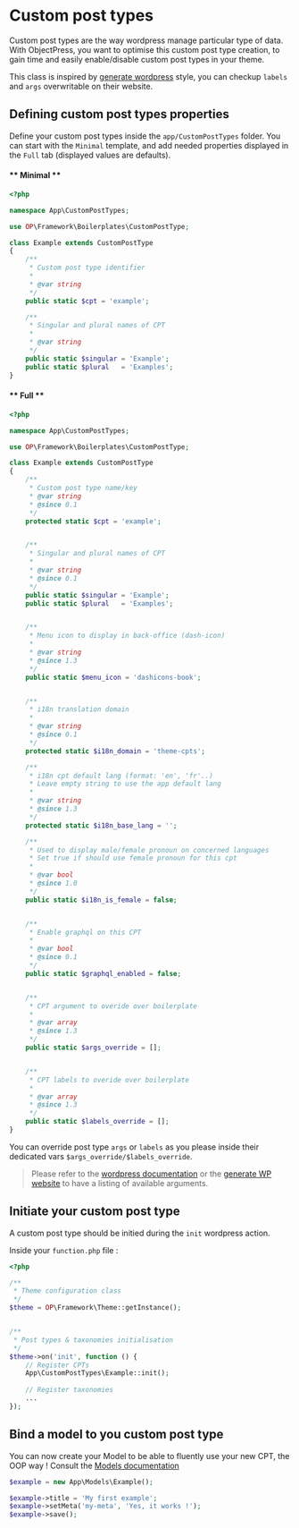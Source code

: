 # Custom post types

Custom post types are the way wordpress manage particular type of data.
With ObjectPress, you want to optimise this custom post type creation, to gain time and easily enable/disable custom post types in your theme.

This class is inspired by [generate wordpress](https://generatewp.com/post-type/) style, you can checkup `labels` and `args` overwritable on their website. 
 
## Defining custom post types properties

Define your custom post types inside the `app/CustomPostTypes` folder. You can start with the `Minimal` template, and add needed properties displayed in the `Full` tab (displayed values are defaults).

<!-- tabs:start -->

#### ** Minimal **

```php
<?php

namespace App\CustomPostTypes;

use OP\Framework\Boilerplates\CustomPostType;

class Example extends CustomPostType
{
    /**
     * Custom post type identifier
     * 
     * @var string
     */
    public static $cpt = 'example';

    /**
     * Singular and plural names of CPT
     * 
     * @var string
     */
    public static $singular = 'Example';
    public static $plural   = 'Examples';
}
```

#### ** Full **

```php
<?php

namespace App\CustomPostTypes;

use OP\Framework\Boilerplates\CustomPostType;

class Example extends CustomPostType
{
    /**
     * Custom post type name/key
     * @var string
     * @since 0.1
     */
    protected static $cpt = 'example';


    /**
     * Singular and plural names of CPT
     *
     * @var string
     * @since 0.1
     */
    public static $singular = 'Example';
    public static $plural   = 'Examples';


    /**
     * Menu icon to display in back-office (dash-icon)
     *
     * @var string
     * @since 1.3
     */
    public static $menu_icon = 'dashicons-book';


    /**
     * i18n translation domain
     *
     * @var string
     * @since 0.1
     */
    protected static $i18n_domain = 'theme-cpts';

    /**
     * i18n cpt default lang (format: 'en', 'fr'..)
     * Leave empty string to use the app default lang
     *
     * @var string
     * @since 1.3
     */
    protected static $i18n_base_lang = '';

    /**
     * Used to display male/female pronoun on concerned languages
     * Set true if should use female pronoun for this cpt
     *
     * @var bool
     * @since 1.0
     */
    public static $i18n_is_female = false;


    /**
     * Enable graphql on this CPT
     *
     * @var bool
     * @since 0.1
     */
    public static $graphql_enabled = false;


    /**
     * CPT argument to overide over boilerplate
     *
     * @var array
     * @since 1.3
     */
    public static $args_override = [];


    /**
     * CPT labels to overide over boilerplate
     *
     * @var array
     * @since 1.3
     */
    public static $labels_override = [];
}
```


<!-- tabs:end -->


You can override post type `args` or `labels` as you please inside their dedicated vars `$args_override/$labels_override`.

> Please refer to the [wordpress documentation](https://developer.wordpress.org/reference/functions/register_post_type/) or the [generate WP website](https://generatewp.com/post-type/) to have a listing of available arguments. 


## Initiate your custom post type

A custom post type should be initied during the `init` wordpress action.

Inside your `function.php` file :  

```php
<?php

/**
 * Theme configuration class
 */
$theme = OP\Framework\Theme::getInstance();


/**
 * Post types & taxonomies initialisation
 */
$theme->on('init', function () {
    // Register CPTs
    App\CustomPostTypes\Example::init();
 
    // Register taxonomies
    ...
});
```


## Bind a model to you custom post type

You can now create your Model to be able to fluently use your new CPT, the OOP way !
Consult the [Models documentation](models.md)  

```php
$example = new App\Models\Example();

$example->title = 'My first example';
$example->setMeta('my-meta', 'Yes, it works !');
$example->save();
```